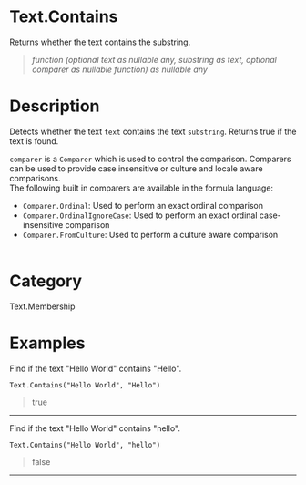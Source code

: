 ﻿# Text.Contains
Returns whether the text contains the substring.
> _function (optional text as nullable any, substring as text, optional comparer as nullable function) as nullable any_
# Description 
Detects whether the text <code>text</code> contains the text <code>substring</code>. Returns true if the text is found.
      <div>
        <code>comparer</code> is a <code>Comparer</code> which is used to control the comparison. Comparers can be used to provide case insensitive or culture and locale aware comparisons.
      </div>
      <div>
        The following built in comparers are available in the formula language:
      </div>
      <ul>
        <li><code>Comparer.Ordinal</code>: Used to perform an exact ordinal comparison</li>
        <li><code>Comparer.OrdinalIgnoreCase</code>: Used to perform an exact ordinal case-insensitive comparison</li>
        <li> <code>Comparer.FromCulture</code>: Used to perform a culture aware comparison</li>      
      </ul>
# Category 
Text.Membership
# Examples 
Find if the text "Hello World" contains "Hello".
```
Text.Contains("Hello World", "Hello")
```
> true
***
Find if the text "Hello World" contains "hello".
```
Text.Contains("Hello World", "hello")
```
> false
***

